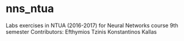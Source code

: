 # nns_ntua
Labs exercises in NTUA (2016-2017) for Neural Networks course 9th semester Contributors: Efthymios Tzinis Konstantinos Kallas
